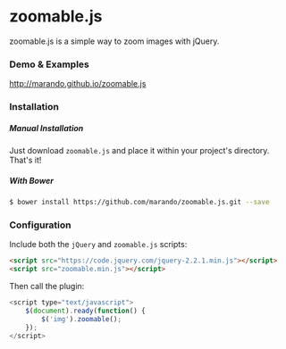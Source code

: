 **zoomable.js**
===============
zoomable.js is a simple way to zoom images with jQuery.

### Demo & Examples
http://marando.github.io/zoomable.js


### Installation
##### Manual Installation
Just download `zoomable.js` and place it within your project's directory. That's it!
##### With Bower
```bash
$ bower install https://github.com/marando/zoomable.js.git --save
```

### Configuration

Include both the `jQuery` and `zoomable.js` scripts:
```html
<script src="https://code.jquery.com/jquery-2.2.1.min.js"></script>
<script src="zoomable.min.js"></script>
```
Then call the plugin:
```javascript
<script type="text/javascript">
	$(document).ready(function() {
		$('img').zoomable();
	});
</script>	
```



